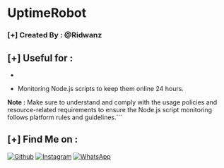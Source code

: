 # UptimeRobot
### [+] Created By : @Ridwanz


## [+] Useful for :

* ```## [+] Useful for:

* Monitoring Node.js scripts to keep them online 24 hours. 

**Note :** Make sure to understand and comply with the usage policies and resource-related requirements to ensure the Node.js script monitoring follows platform rules and guidelines.```


## [+] Find Me on :

[![Github](https://img.shields.io/badge/Github-Ridwanz--Saputra-green?style=for-the-badge&logo=github)](https://github.com/ridwanz-saputra)
[![Instagram](https://img.shields.io/badge/Instagram-%40ridwanz_sptra-red?style=for-the-badge&logo=instagram)](https://www.instagram.com/ridwanz_sptra)
[![WhatsApp](https://img.shields.io/badge/WhatsApp-blue?style=for-the-badge&logo=whatsapp)](https://wa.me/+6285225416745)


